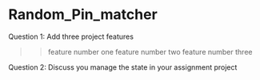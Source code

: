 # Random_Pin_matcher
Question 1: Add three project features
>> feature number one
>> feature number two
>> feature number three


Question 2: Discuss you manage the state in your assignment project

